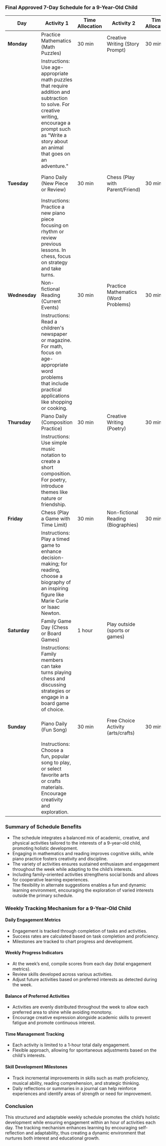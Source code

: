 ### Final Approved 7-Day Schedule for a 9-Year-Old Child 

| Day         | Activity 1                               | Time Allocation | Activity 2                           | Time Allocation | Alternate Suggestions                     |
|-------------|------------------------------------------|-----------------|-------------------------------------|-----------------|------------------------------------------|
| **Monday**  | Practice Mathematics (Math Puzzles)     | 30 min          | Creative Writing (Story Prompt)     | 30 min          | Drawing or Painting                      |
|             | Instructions: Use age-appropriate math puzzles that require addition and subtraction to solve. For creative writing, encourage a prompt such as "Write a story about an animal that goes on an adventure."  |                 |                                     |                 |                                            |
| **Tuesday** | Piano Daily (New Piece or Review)       | 30 min          | Chess (Play with Parent/Friend)     | 30 min          | Board Games (like Scrabble) or Puzzles   |
|             | Instructions: Practice a new piano piece focusing on rhythm or review previous lessons. In chess, focus on strategy and take turns. |                 |                                     |                 |                                            |
| **Wednesday**| Non-fictional Reading (Current Events) | 30 min          | Practice Mathematics (Word Problems)| 30 min          | Science Experiments (like baking soda and vinegar) |
|             | Instructions: Read a children's newspaper or magazine. For math, focus on age-appropriate word problems that include practical applications like shopping or cooking. |                 |                                     |                 |                                            |
| **Thursday**| Piano Daily (Composition Practice)      | 30 min          | Creative Writing (Poetry)            | 30 min          | Storytelling or Playing Charades        |
|             | Instructions: Use simple music notation to create a short composition. For poetry, introduce themes like nature or friendship.                      |                 |                                     |                 |                                            |
| **Friday**  | Chess (Play a Game with Time Limit)     | 30 min          | Non-fictional Reading (Biographies) | 30 min          | Watching an Educational Documentary       |
|             | Instructions: Play a timed game to enhance decision-making; for reading, choose a biography of an inspiring figure like Marie Curie or Isaac Newton. |                 |                                     |                 |                                            |
| **Saturday**| Family Game Day (Chess or Board Games)  | 1 hour          | Play outside (sports or games)      |  | Outdoor activities such as a family picnic.  |
|             | Instructions: Family members can take turns playing chess and discussing strategies or engage in a board game of choice. |                 |                                     |                 |                                            |
| **Sunday**  | Piano Daily (Fun Song)                  | 30 min          | Free Choice Activity (arts/crafts) | 30 min          | Building with LEGO, or hiking at a local park. |
|             | Instructions: Choose a fun, popular song to play, or select favorite arts or crafts materials. Encourage creativity and exploration.                     |                 |                                     |                 |  

### Summary of Schedule Benefits
- The schedule integrates a balanced mix of academic, creative, and physical activities tailored to the interests of a 9-year-old child, promoting holistic development.
- Engaging in mathematics and reading improves cognitive skills, while piano practice fosters creativity and discipline.
- The variety of activities ensures sustained enthusiasm and engagement throughout the week while adapting to the child’s interests.
- Including family-oriented activities strengthens social bonds and allows for cooperative learning experiences.
- The flexibility in alternate suggestions enables a fun and dynamic learning environment, encouraging the exploration of varied interests outside the primary schedule.

### Weekly Tracking Mechanism for a 9-Year-Old Child

#### Daily Engagement Metrics
- Engagement is tracked through completion of tasks and activities.
- Success rates are calculated based on task completion and proficiency.
- Milestones are tracked to chart progress and development.

#### Weekly Progress Indicators
- At the week’s end, compile scores from each day (total engagement metrics).
- Review skills developed across various activities.
- Adjust future activities based on preferred interests as detected during the week.

#### Balance of Preferred Activities
- Activities are evenly distributed throughout the week to allow each preferred area to shine while avoiding monotony.
- Encourage creative expression alongside academic skills to prevent fatigue and promote continuous interest.

#### Time Management Tracking
- Each activity is limited to a 1-hour total daily engagement.
- Flexible approach, allowing for spontaneous adjustments based on the child's interests.

#### Skill Development Milestones
- Track incremental improvements in skills such as math proficiency, musical ability, reading comprehension, and strategic thinking.
- Daily reflections or summaries in a journal can help reinforce experiences and identify areas of strength or need for improvement.

### Conclusion
This structured and adaptable weekly schedule promotes the child’s holistic development while ensuring engagement within an hour of activities each day. The tracking mechanism enhances learning by encouraging self-reflection and adaptability, thus creating a dynamic environment that nurtures both interest and educational growth.